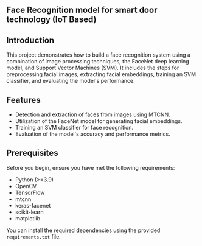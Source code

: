 ## Face Recognition model for smart door technology (IoT Based)

## Introduction
This project demonstrates how to build a face recognition system using a combination of image processing techniques, the FaceNet deep learning model, and Support Vector Machines (SVM). It includes the steps for preprocessing facial images, extracting facial embeddings, training an SVM classifier, and evaluating the model's performance.

## Features
- Detection and extraction of faces from images using MTCNN.
- Utilization of the FaceNet model for generating facial embeddings.
- Training an SVM classifier for face recognition.
- Evaluation of the model's accuracy and performance metrics.

## Prerequisites
Before you begin, ensure you have met the following requirements:
- Python (>=3.9)
- OpenCV
- TensorFlow
- mtcnn
- keras-facenet
- scikit-learn
- matplotlib

You can install the required dependencies using the provided `requirements.txt` file.
